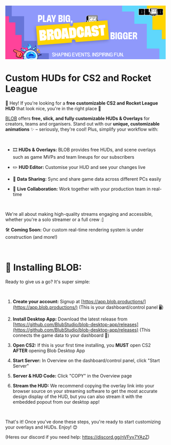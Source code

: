 ![BLOB Desktop Application](assets/githubLogo.png?raw=true)
# Custom HUDs for CS2 and Rocket League

👋 Hey! If you're looking for a **free customizable CS2 and Rocket League HUD** that look nice, you're in the right place 🎯 

[BLOB](https://blob.productions) offers **free, slick, and fully customizable HUDs & Overlays** for creators, teams and organisers.  Stand out with our **unique, customizable animations** ✨ – seriously, they're cool! Plus, simplify your workflow with:

&nbsp; 

* 🎞 **HUDs & Overlays:** BLOB provides free HUDs, and scene overlays such as game MVPs and team lineups for our subscribers

* ✏️ **HUD Editor:** Customise your HUD and see your changes live

* 🔄 **Data Sharing:** Sync and share game data across different PCs easily

* 🤝 **Live Collaboration:** Work together with your production team in real-time

‎&nbsp; 

We're all about making high-quality streams engaging and accessible, whether you're a solo streamer or a full crew :]

🛠️ **Coming Soon:** Our custom real-time rendering system is under construction  (and more!)

‎&nbsp; 

# 🚀 Installing BLOB:
Ready to give us a go? It's super simple:

&nbsp; 

1.  **Create your account:** Signup at [https://app.blob.productions/](https://app.blob.productions/) (This is your dashboard/control panel 🖥️)

2.  **Install Desktop App:** Download the latest release from [https://github.com/BlubStudio/blob-desktop-app/releases](https://github.com/BlubStudio/blob-desktop-app/releases)  (This connects the game data to your dashboard 🔗)

3. **Open CS2:** If this is your first time installing, you __MUST__ open CS2 __AFTER__ opening Blob Desktop App

4. **Start Server:** In Overview on the dashboard/control panel, click "Start Server"

5. **Server & HUD Code:** Click "COPY" in the Overview page

6. **Stream the HUD:** We recommend copying the overlay link into your browser source on your streaming software to get the most accurate design display of the HUD, but you can also stream it with the embedded popout from our desktop app! 

&nbsp; 

That's it! Once you've done these steps, you're ready to start customizing your overlays and HUDs. Enjoy! 😊 

(Heres our discord if you need help: https://discord.gg/nVFyv7YAzZ) 
